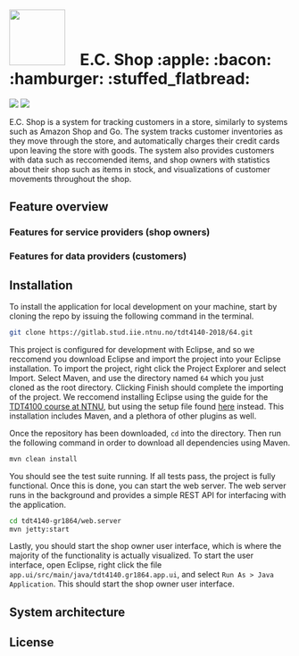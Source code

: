 <h1><img src="https://i.imgur.com/NaEWdZ3.png" width="100" />&nbsp; &nbsp; E.C. Shop :apple: :bacon: :hamburger: :stuffed_flatbread:</h1>

<img src="https://gitlab.stud.iie.ntnu.no/tdt4140-2018/64/badges/master/build.svg">
<img src="https://gitlab.stud.iie.ntnu.no/tdt4140-2018/64/badges/master/coverage.svg">

E.C. Shop is a system for tracking customers in a store, similarly to systems such as Amazon Shop and Go. The system tracks customer inventories as they move through the store, and automatically charges their credit cards upon leaving the store with goods. The system also provides customers with data such as reccomended items, and shop owners with statistics about their shop such as items in stock, and visualizations of customer movements throughout the shop.

## Feature overview

### Features for service providers (shop owners)

### Features for data providers (customers)

## Installation

To install the application for local development on your machine, start by cloning the repo by issuing the following command in the terminal.

``` bash
git clone https://gitlab.stud.iie.ntnu.no/tdt4140-2018/64.git
```

This project is configured for development with Eclipse, and so we reccomend you download Eclipse and import the project into your Eclipse installation. To import the project, right click the Project Explorer and select Import. Select Maven, and use the directory named `64` which you just cloned as the root directory. Clicking Finish should complete the importing of the project. We reccomend installing Eclipse using the guide for the [TDT4100 course at NTNU](https://www.ntnu.no/wiki/display/tdt4100/Installasjon+av+Eclipse), but using the setup file found [here](https://raw.githubusercontent.com/hallvard/jexercise/master/no.hal.learning/TDT4180.setup) instead. This installation includes Maven, and a plethora of other plugins as well.

Once the repository has been downloaded, `cd` into the directory. Then run the following command in order to download all dependencies using Maven.

```bash
mvn clean install
```

You should see the test suite running. If all tests pass, the project is fully functional. Once this is done, you can start the web server. The web server runs in the background and provides a simple REST API for interfacing with the application.

```bash
cd tdt4140-gr1864/web.server
mvn jetty:start
```

Lastly, you should start the shop owner user interface, which is where the majority of the functionality is actually visualized. To start the user interface, open Eclipse, right click the file `app.ui/src/main/java/tdt4140.gr1864.app.ui`, and select `Run As > Java Application`. This should start the shop owner user interface.

## System architecture

## License
